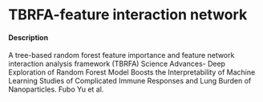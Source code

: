 # TBRFA-feature interaction network

#### Description
A tree-based random forest feature importance and feature network interaction analysis framework (TBRFA) 
Science Advances-
Deep Exploration of Random Forest Model Boosts the Interpretability of Machine Learning Studies of Complicated Immune Responses and Lung Burden of Nanoparticles.
Fubo Yu et al.


